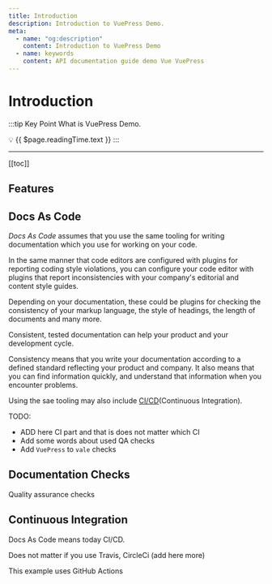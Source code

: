```yaml
---
title: Introduction
description: Introduction to VuePress Demo.
meta:
  - name: "og:description"
    content: Introduction to VuePress Demo
  - name: keywords
    content: API documentation guide demo Vue VuePress
---
```



# Introduction

:::tip Key Point
What is VuePress Demo.

:bulb: {{ $page.readingTime.text }}
:::

---

[[toc]]

## Features


## Docs As Code

*Docs As Code* assumes that you use the same tooling for writing documentation which you use for working on your code.

In the same manner that code editors are configured with plugins for reporting coding style violations,
you can configure your code editor with plugins that report inconsistencies with your company's editorial and content style guides.

Depending on your documentation, these could be plugins for checking the consistency of your markup language,
the style of headings, the length of documents and many more.

Consistent, tested documentation can help your product and your development cycle.

Consistency means that you write your documentation according to a defined standard reflecting your product and company.
It also means that you can find information quickly, and understand that information when you encounter problems.

Using the sae tooling may also include [CI/CD](#continuous-integration)(Continuous Integration).

TODO:

- ADD here CI part and that is does not matter which CI
- Add some words about used QA checks
- Add `VuePress` to `vale` checks

## Documentation Checks

Quality assurance checks

## Continuous Integration

Docs As Code means today CI/CD.

Does not matter if you use Travis, CircleCi (add here more)

This example uses GitHub Actions

